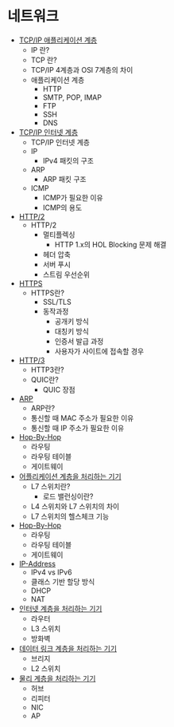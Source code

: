 # 네트워크

- [TCP/IP 애플리케이션 계층](https://github.com/HanKwanJin/CS_Study/blob/main/Network/TCP／IP-애플리케이션-계층.md)
    - IP 란?
    - TCP 란?
    - TCP/IP 4계층과 OSI 7계층의 차이
    - 애플리케이션 계층
        - HTTP
        - SMTP, POP, IMAP
        - FTP
        - SSH
        - DNS
- [TCP/IP 인터넷 계층](https://github.com/HanKwanJin/CS_Study/blob/main/Network/TCP／IP-인터넷-계층.md)
    - TCP/IP 인터넷 계층
    - IP
        - IPv4 패킷의 구조
    - ARP
        - ARP 패킷 구조
    - ICMP
        - ICMP가 필요한 이유
        - ICMP의 용도
- [HTTP/2](https://github.com/HanKwanJin/CS_Study/blob/main/Network/HTTP2.md)
    - HTTP/2
        - 멀티플렉싱
            - HTTP 1.x의 HOL Blocking 문제 해결
        - 헤더 압축
        - 서버 푸시
        - 스트림 우선순위
- [HTTPS](https://github.com/HanKwanJin/CS_Study/blob/main/Network/HTTP2.md)
    - HTTPS란?
        - SSL/TLS
        - 동작과정
            - 공개키 방식
            - 대칭키 방식
            - 인증서 발급 과정
            - 사용자가 사이트에 접속할 경우
- [HTTP/3](https://github.com/HanKwanJin/CS_Study/blob/main/Network/HTTP3.md)
    - HTTP3란?
    - QUIC란?
        - QUIC 장점
- [ARP](https://github.com/HanKwanJin/CS_Study/blob/main/Network/ARP.md)
    - ARP란?
    - 통신할 때 MAC 주소가 필요한 이유
    - 통신할 때 IP 주소가 필요한 이유
- [Hop-By-Hop](https://github.com/HanKwanJin/CS_Study/blob/main/Network/Hop-By-Hop.md)
    - 라우팅
    - 라우팅 테이블
    - 게이트웨이
- [어플리케이션 계층을 처리하는 기기](https://github.com/HanKwanJin/CS_Study/blob/main/Network/어플리케이션-계층을-처리하는-기기.md)
    - L7 스위치란?
        - 로드 밸런싱이란?
    - L4 스위치와 L7 스위치의 차이
    - L7 스위치의 헬스체크 기능
- [Hop-By-Hop](https://github.com/HanKwanJin/CS_Study/blob/main/Network/Hop-By-Hop.md)
    - 라우팅
    - 라우팅 테이블
    - 게이트웨이
- [IP-Address](https://github.com/HanKwanJin/CS_Study/blob/main/Network/IP-Address.md)
    - IPv4 vs IPv6
    - 클래스 기반 할당 방식
    - DHCP
    - NAT
- [인터넷 계층을 처리하는 기기](https://github.com/HanKwanJin/CS_Study/blob/main/Network/인터넷-계층을-처리하는-기기.md)
    - 라우터
    - L3 스위치
    - 방화벽
- [데이터 링크 계층을 처리하는 기기](https://github.com/HanKwanJin/CS_Study/blob/main/Network/데이터-링크-계층을-처리하는-기기.md)
    - 브리지
    - L2 스위치
- [물리 계층을 처리하는 기기](https://github.com/HanKwanJin/CS_Study/blob/main/Network/물리-계층을-처리하는-기기.md)
    - 허브
    - 리피터
    - NIC
    - AP
